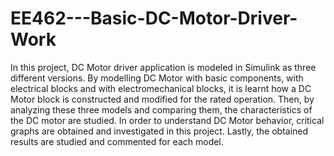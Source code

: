 # EE462---Basic-DC-Motor-Driver-Work
In this project, DC Motor driver application is modeled in Simulink as three different versions. By modelling DC Motor with basic components, with electrical blocks and with electromechanical blocks, it is learnt how a DC Motor block is constructed and modified for the rated operation. Then, by analyzing these three models and comparing them, the characteristics of the DC motor are studied. In order to understand DC Motor behavior, critical graphs are obtained and investigated in this project. Lastly, the obtained results are studied and commented for each model.
